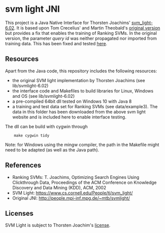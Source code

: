 # svm light JNI

This project is a Java Native Interface for Thorsten Joachims' [svm_light-6.02](https://www.cs.cornell.edu/People/tj/svm_light/). It is based upon Tom Crecelius' and Martin Theobald's [original version](http://people.mpi-inf.mpg.de/~mtb/svmlight/) but provides a fix that enables
the training of Ranking SVMs. 
In the original version, the parameter _query id_ was neither propagated nor imported from training data.
This has been fixed and tested [here](https://github.com/aplz/svmLightJni-6.02/blob/master/src/test/java/jnisvmlight/SVMLightInterfaceTest.java).

## Resources
Apart from the Java code, this repository includes the following resources:

* the original SVM light implementation by Thorsten Joachims (see lib/svmlight-6.02)
* the interface code and Makefiles to build libraries for Linux, Windows and OS (see lib/svmlight-6.02)
* a pre-compiled 64bit dll tested on Windows 10 with Java 8   
* a training and test data set for Ranking SVMs (see data/example3). The data in this folder has been downloaded from the above svm light website and is included here to enable interface testing.

The dll can be build with cygwin through
```
    make cygwin tidy
```
Note: for Windows using the mingw compiler, the path in the Makefile might need to be adapted (as well as the Java path).


## References
* Ranking SVMs: T. Joachims, Optimizing Search Engines Using Clickthrough Data, Proceedings of the ACM Conference on Knowledge Discovery and Data Mining (KDD), ACM, 2002
* SVM Light: https://www.cs.cornell.edu/People/tj/svm_light/
* Original JNI: http://people.mpi-inf.mpg.de/~mtb/svmlight/

## Licenses
SVM Light is subject to Thorsten Joachim's [license](https://github.com/aplz/svmLightJni-6.02/blob/master/lib/svmlight-6.02/LICENSE.txt).

